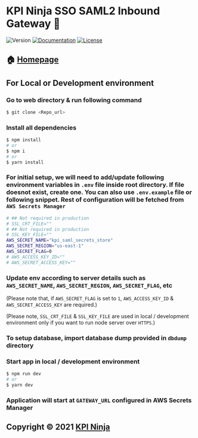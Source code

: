 # KPI Ninja SSO SAML2 Inbound Gateway 👋

![Version](https://img.shields.io/badge/version-5.0.0-blue.svg?cacheSeconds=2592000 "Version")
[![Documentation](https://img.shields.io/badge/documentation-yes-brightgreen.svg)](https://kpininja.com)
[![License](https://img.shields.io/badge/license-KPI%20NINJA-%236437FF)](https://kpininja.com)

## 🏠 [Homepage](https://kpininja.com/)

## For Local or Development environment

### Go to web directory & run following command

```bash
$ git clone <Repo_url>
```

### Install all dependencies

```sh
$ npm install
# or
$ npm i
# or
$ yarn install
```

### For initial setup, we will need to add/update following environment variables in `.env` file inside root directory. If file doesnot exist, create one. You can also use `.env.example` file or following snippet. Rest of configuration will be fetched from `AWS Secrets Manager`

```sh
# ## Not required in production
# SSL_CRT_FILE=""
# ## Not required in production
# SSL_KEY_FILE=""
AWS_SECRET_NAME="kpi_saml_secrets_store"
AWS_SECRET_REGION="us-east-1"
AWS_SECRET_FLAG=0
# AWS_ACCESS_KEY_ID=""
# AWS_SECRET_ACCESS_KEY=""

```

### Update env according to server details such as `AWS_SECRET_NAME`, `AWS_SECRET_REGION`, `AWS_SECRET_FLAG`, etc

(Please note that, if `AWS_SECRET_FLAG` is set to `1`, `AWS_ACCESS_KEY_ID` & `AWS_SECRET_ACCESS_KEY` are required.)

(Please note, `SSL_CRT_FILE` & `SSL_KEY_FILE` are used in local / development environment only if you want to run node server over `HTTPS`.)

### To setup database, import database dump provided in `dbdump` directory

### Start app in local / development environment

```sh
$ npm run dev
# or
$ yarn dev
```

### Application will start at `GATEWAY_URL` configured in AWS Secrets Manager

## Copyright © 2021 [KPI Ninja](https://kpininja.com/)
